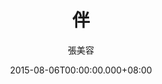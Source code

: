 ---
issue: 133
title: 伴
author: 張美容
language: 海陸
date: 2015-08-06T00:00:00.000+08:00
topic: 懷想
difficulty: 2
wikidata: Q98095969
wikidata_link: https://www.wikidata.org/wiki/Q98095969
---